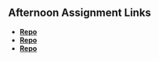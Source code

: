 ## Afternoon Assignment Links

* **[Repo](https://github.com/YouFoundTiffany/<ASSIGNMENT_REPO>)**
* **[Repo](https://github.com/YouFoundTiffany/<ASSIGNMENT_REPO>)**
* **[Repo](https://github.com/YouFoundTiffany/<ASSIGNMENT_REPO>)**
